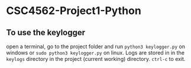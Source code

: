 # CSC4562-Project1-Python

## To use the keylogger
open a terminal, go to the project folder and run `python3 keylogger.py` on windows or `sudo python3 keylogger.py` on linux. Logs are stored in in the `keylogs` directory in the project (current working) directory. `ctrl-c` to exit.